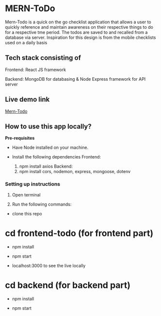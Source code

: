 # MERN-ToDo

Mern-Todo is a quick on the go checklist application that allows a user to quickly reference and maintain awareness on their respective things to do for a respective tme period. The todos are saved to and recalled from a database via server. Inspiration for this design is from the mobile checklists used on a daily basis 

## Tech stack consisting of
Frontend: React JS framework

Backend: MongoDB for databasing & Node Express framework for API server

## Live demo link

[Mern-Todo](https://taskquick.herokuapp.com)

## How to use this app locally?

**Pre-requisites**

- Have Node installed on your machine.

-  Install the following dependencies
    Frontend:
      1. npm install axios
    Backend: 
      1. npm install cors, nodemon, express, mongoose, dotenv


### Setting up instructions

1. Open terminal

2. Run the following commands:

- clone this repo

# cd frontend-todo (for frontend part)

- npm install

- npm start

- localhost:3000 to see the live locally
 
# cd backend (for backend part)

- npm install

- npm start
